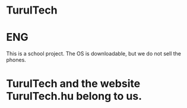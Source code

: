 # TurulTech
# ENG
 This is a school project. The OS is downloadable, but we do not sell the phones.
# TurulTech and the website TurulTech.hu belong to us.
